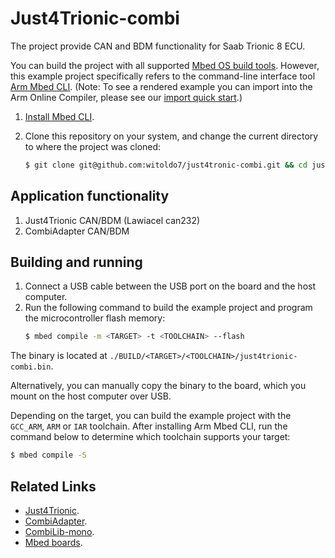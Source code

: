 # Just4Trionic-combi 

The project provide CAN and BDM functionality for Saab Trionic 8 ECU.

You can build the project with all supported [Mbed OS build tools](https://os.mbed.com/docs/mbed-os/latest/tools/index.html). However, this example project specifically refers to the command-line interface tool [Arm Mbed CLI](https://github.com/ARMmbed/mbed-cli#installing-mbed-cli).
(Note: To see a rendered example you can import into the Arm Online Compiler, please see our [import quick start](https://os.mbed.com/docs/mbed-os/latest/quick-start/online-with-the-online-compiler.html#importing-the-code).)

1. [Install Mbed CLI](https://os.mbed.com/docs/mbed-os/latest/quick-start/offline-with-mbed-cli.html).

1. Clone this repository on your system, and change the current directory to where the project was cloned:

    ```bash
    $ git clone git@github.com:witoldo7/just4tronic-combi.git && cd just4tronic-combi
    ```

## Application functionality

1. Just4Trionic CAN/BDM (Lawiacel can232)
2. CombiAdapter CAN/BDM 

## Building and running

1. Connect a USB cable between the USB port on the board and the host computer.
2. <a name="build_cmd"></a> Run the following command to build the example project and program the microcontroller flash memory:
    ```bash
    $ mbed compile -m <TARGET> -t <TOOLCHAIN> --flash
    ```
The binary is located at `./BUILD/<TARGET>/<TOOLCHAIN>/just4trionic-combi.bin`.

Alternatively, you can manually copy the binary to the board, which you mount on the host computer over USB.

Depending on the target, you can build the example project with the `GCC_ARM`, `ARM` or `IAR` toolchain. After installing Arm Mbed CLI, run the command below to determine which toolchain supports your target:

```bash
$ mbed compile -S
```

## Related Links

* [Just4Trionic](https://os.mbed.com/users/Just4pLeisure/code/Just4Trionic/).
* [CombiAdapter](https://www.trionictuning.com/forum/viewtopic.php?f=46&t=191).
* [CombiLib-mono](https://github.com/mattiasclaesson/combilib-mono).
* [Mbed boards](https://os.mbed.com/platforms/).